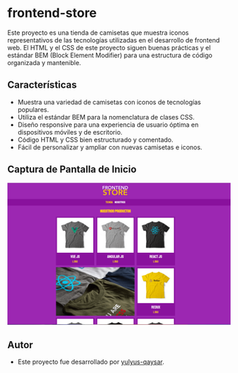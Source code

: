 # frontend-store
Este proyecto es una tienda de camisetas que muestra iconos representativos de las tecnologías utilizadas en el desarrollo de frontend web. El HTML y el CSS de este proyecto siguen buenas prácticas y el estándar BEM (Block Element Modifier) para una estructura de código organizada y mantenible.

## Características

- Muestra una variedad de camisetas con iconos de tecnologías populares.
- Utiliza el estándar BEM para la nomenclatura de clases CSS.
- Diseño responsive para una experiencia de usuario óptima en dispositivos móviles y de escritorio.
- Código HTML y CSS bien estructurado y comentado.
- Fácil de personalizar y ampliar con nuevas camisetas e iconos.

## Captura de Pantalla de Inicio

![captura de pantalla de inicio](img/captura_inicio-min.PNG)

## Autor

- Este proyecto fue desarrollado por [yulyus-qaysar](github.com/yulyus-qaysar).


